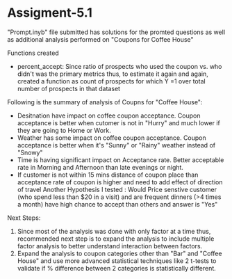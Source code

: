 # Assigment-5.1

"Prompt.inyb" file submitted has solutions for the promted questions as well as additional analysis performed on "Coupons for Coffee House"

Functions created 
- percent_accept: Since ratio of prospects who used the coupon vs. who didn't was the primary metrics thus, to estimate it again and again, created a function as 
  count of prospects for which Y =1 over total number of prospects in that dataset 

Following is the summary of analysis of Coupns for "Coffee House":
- Desitnation have impact on coffee coupon acceptance. Coupon acceptance is better when cutomer is not in "Hurry" and much lower if they are going to Home or Work.
- Weather has some impact on coffee coupon acceptance. Coupon acceptance is better when it's "Sunny" or "Rainy" weather instead of "Snowy"
- Time is having significant impact on Acceptance rate. Better acceptable rate in Morning and Afternoon than late evenings or night.
- If customer is not within 15 mins distance of coupon place than acceptance rate of coupon is higher and need to add effect of direction of travel
Another Hypothesis I tested : Would Price senstive customer (who spend less than $20 in a visit) and are frequent dinners (>4 times a month) have high chance to accept than others and answer is "Yes"

Next Steps: 
1) Since most of the analysis was done with only factor at a time thus, recommended next step is to  expand the analysis to include multiple factor analysis to better understand interaction between factors.
2) Expand the analysis to coupon categories other than "Bar" and "Coffee House" and use more advanced statistical techniques like 2 t-tests to validate if % difference between 2 categories is statistically different.
